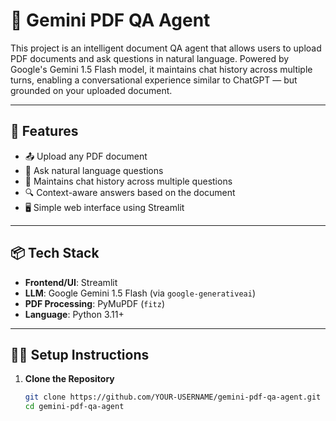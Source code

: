 # 📄 Gemini PDF QA Agent

This project is an intelligent document QA agent that allows users to upload PDF documents and ask questions in natural language. Powered by Google's Gemini 1.5 Flash model, it maintains chat history across multiple turns, enabling a conversational experience similar to ChatGPT — but grounded on your uploaded document.

---

## 🚀 Features

- 📤 Upload any PDF document
- 🧠 Ask natural language questions
- 💬 Maintains chat history across multiple questions
- 🔍 Context-aware answers based on the document
- 🖥️ Simple web interface using Streamlit

---

## 📦 Tech Stack

- **Frontend/UI**: Streamlit
- **LLM**: Google Gemini 1.5 Flash (via `google-generativeai`)
- **PDF Processing**: PyMuPDF (`fitz`)
- **Language**: Python 3.11+

---

## 🧑‍💻 Setup Instructions

1. **Clone the Repository**

   ```bash
   git clone https://github.com/YOUR-USERNAME/gemini-pdf-qa-agent.git
   cd gemini-pdf-qa-agent
